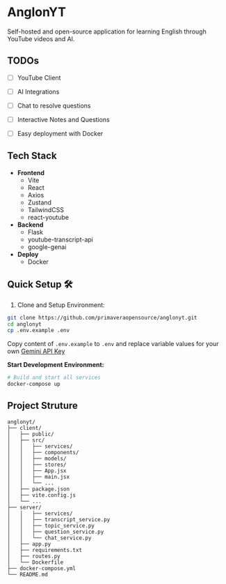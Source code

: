 # AnglonYT
Self-hosted and open-source application for learning English through YouTube videos and AI.

## TODOs
- [ ] YouTube Client
- [ ] AI Integrations
- [ ] Chat to resolve questions
- [ ] Interactive Notes and Questions
- [ ] Easy deployment with Docker


## Tech Stack
- **Frontend**
  - Vite
  - React
  - Axios
  - Zustand
  - TailwindCSS
  - react-youtube
- **Backend**
  - Flask
  - youtube-transcript-api
  - google-genai
- **Deploy**
  - Docker


## Quick Setup 🛠️

1. Clone and Setup Environment:
```bash
git clone https://github.com/primaveraopensource/anglonyt.git
cd anglonyt
cp .env.example .env
```

Copy content of `.env.example` to `.env` and replace variable values for your own [Gemini API Key](https://ai.google.dev/)

**Start Development Environment:**
```bash
# Build and start all services
docker-compose up
```

## Project Struture

```markmap
anglonyt/
├── client/
│   ├── public/
│   ├── src/
│   │   ├── services/
│   │   ├── components/
│   │   ├── models/
│   │   ├── stores/
│   │   ├── App.jsx
│   │   ├── main.jsx
│   │   └── ...
│   ├── package.json
│   ├── vite.config.js
│   └── ...
├── server/
│   │   ├── services/
│   │   ├── transcript_service.py
│   │   ├── topic_service.py
│   │   ├── question_service.py
│   │   └── chat_service.py
│   ├── app.py
│   ├── requirements.txt
│   ├── routes.py
│   └── Dockerfile
├── docker-compose.yml
└── README.md
```
